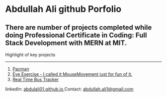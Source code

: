 # Abdullah Ali github Porfolio
## There are number of projects completed while doing Professional Certificate in Coding: Full Stack Development with MERN at MIT.

Highlight of key projects
___________________________

1. <a href="http://abdulali01.github.io/PacMan">Pacman</a>
2. <a href="https://abdulali01.github.io/MouseMovement/">Eye Exercise - I called it MouseMovement just for fun of it.</a>
3. <a href="https://abdulali01.github.io/MapRoute/">Real Time Bus Tracker</a>

linkedIn: <a href="https://abdulali01.github.io/">abdulali01.github.io </a>
Contact: abdullah.ali1@gmail.com

     
